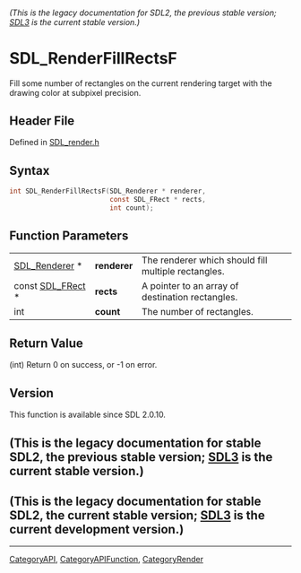 ###### (This is the legacy documentation for SDL2, the previous stable version; [SDL3](https://wiki.libsdl.org/SDL3/) is the current stable version.)
# SDL_RenderFillRectsF

Fill some number of rectangles on the current rendering target with the drawing color at subpixel precision.

## Header File

Defined in [SDL_render.h](https://github.com/libsdl-org/SDL/blob/SDL2/include/SDL_render.h)

## Syntax

```c
int SDL_RenderFillRectsF(SDL_Renderer * renderer,
                         const SDL_FRect * rects,
                         int count);
```

## Function Parameters

|                                |              |                                                     |
| ------------------------------ | ------------ | --------------------------------------------------- |
| [SDL_Renderer](SDL_Renderer) * | **renderer** | The renderer which should fill multiple rectangles. |
| const [SDL_FRect](SDL_FRect) * | **rects**    | A pointer to an array of destination rectangles.    |
| int                            | **count**    | The number of rectangles.                           |

## Return Value

(int) Return 0 on success, or -1 on error.

## Version

This function is available since SDL 2.0.10.

## (This is the legacy documentation for stable SDL2, the previous stable version; [SDL3](https://wiki.libsdl.org/SDL3/) is the current stable version.)



## (This is the legacy documentation for stable SDL2, the current stable version; [SDL3](https://wiki.libsdl.org/SDL3/) is the current development version.)



----
[CategoryAPI](CategoryAPI), [CategoryAPIFunction](CategoryAPIFunction), [CategoryRender](CategoryRender)

